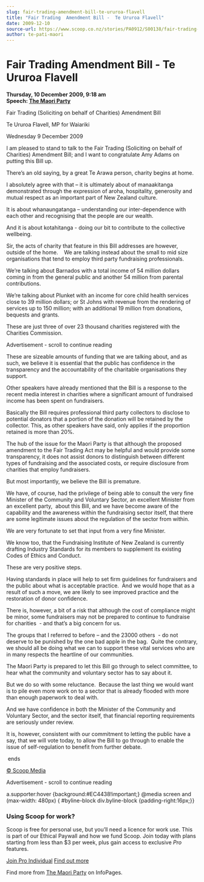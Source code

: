 ```yaml
---
slug: fair-trading-amendment-bill-te-ururoa-flavell
title: "Fair Trading  Amendment Bill -  Te Ururoa Flavell"
date: 2009-12-10
source-url: https://www.scoop.co.nz/stories/PA0912/S00138/fair-trading-amendment-bill-te-ururoa-flavell.htm
author: te-pati-maori
---
```

Fair Trading Amendment Bill - Te Ururoa Flavell
===============================================

**Thursday, 10 December 2009, 9:18 am**  
**Speech: [The Maori Party](https://info.scoop.co.nz/The_Maori_Party)**

Fair Trading (Soliciting on behalf of Charities) Amendment Bill

Te Ururoa Flavell, MP for Waiariki

Wednesday 9 December 2009

  
I am pleased to stand to talk to the Fair Trading (Soliciting on behalf of Charities) Amendment Bill; and I want to congratulate Amy Adams on putting this Bill up.

There’s an old saying, by a great Te Arawa person, charity begins at home.

I absolutely agree with that – it is ultimately about of manaakitanga demonstrated through the expression of aroha, hospitality, generosity and mutual respect as an important part of New Zealand culture.  

It is about whanaungatanga – understanding our inter-dependence with each other and recognising that the people are our wealth.

And it is about kotahitanga - doing our bit to contribute to the collective wellbeing.

Sir, the acts of charity that feature in this Bill addresses are however, outside of the home.    We are talking instead about the small to mid size organisations that tend to employ third party fundraising professionals.

We’re talking about Barnados with a total income of 54 million dollars coming in from the general public and another 54 million from parental contributions.

We’re talking about Plunket with an income for core child health services close to 39 million dollars; or St Johns with revenue from the rendering of services up to 150 million; with an additional 19 million from donations, bequests and grants.

These are just three of over 23 thousand charities registered with the Charities Commission.

Advertisement - scroll to continue reading





These are sizeable amounts of funding that we are talking about, and as such, we believe it is essential that the public has confidence in the transparency and the accountability of the charitable organisations they support.

Other speakers have already mentioned that the Bill is a response to the recent media interest in charities where a significant amount of fundraised income has been spent on fundraisers.

Basically the Bill requires professional third party collectors to disclose to potential donators that a portion of the donation will be retained by the collector. This, as other speakers have said, only applies if the proportion retained is more than 20%.

The hub of the issue for the Maori Party is that although the proposed amendment to the Fair Trading Act may be helpful and would provide some transparency, it does not assist donors to distinguish between different types of fundraising and the associated costs, or require disclosure from charities that employ fundraisers.

But most importantly, we believe the Bill is premature.

We have, of course, had the privilege of being able to consult the very fine Minister of the Community and Voluntary Sector, an excellent Minister from an excellent party,  about this Bill, and we have become aware of the capability and the awareness within the fundraising sector itself, that there are some legitimate issues about the regulation of the sector from within.

We are very fortunate to set that input from a very fine Minister.

We know too, that the Fundraising Institute of New Zealand is currently drafting Industry Standards for its members to supplement its existing Codes of Ethics and Conduct.

These are very positive steps.  

Having standards in place will help to set firm guidelines for fundraisers and the public about what is acceptable practice.  And we would hope that as a result of such a move, we are likely to see improved practice and the restoration of donor confidence.

There is, however, a bit of a risk that although the cost of compliance might be minor, some fundraisers may not be prepared to continue to fundraise for charities  - and that’s a big concern for us.

The groups that I referred to before – and the 23000 others  - do not deserve to be punished by the one bad apple in the bag.  Quite the contrary, we should all be doing what we can to support these vital services who are in many respects the heartline of our communities.

The Maori Party is prepared to let this Bill go through to select committee, to hear what the community and voluntary sector has to say about it.

But we do so with some reluctance.  Because the last thing we would want is to pile even more work on to a sector that is already flooded with more than enough paperwork to deal with.

And we have confidence in both the Minister of the Community and Voluntary Sector, and the sector itself, that financial reporting requirements are seriously under review.

It is, however, consistent with our commitment to letting the public have a say, that we will vote today, to allow the Bill to go through to enable the issue of self-regulation to benefit from further debate.

 ends

[© Scoop Media](http://www.scoop.co.nz/about/terms.html)  

Advertisement - scroll to continue reading



a.supporter:hover {background:#EC4438!important;} @media screen and (max-width: 480px) { #byline-block div.byline-block {padding-right:16px;}}

### Using Scoop for work?

Scoop is free for personal use, but you’ll need a licence for work use. This is part of our Ethical Paywall and how we fund Scoop. Join today with plans starting from less than $3 per week, plus gain access to exclusive _Pro_ features.  
  
[Join Pro Individual](https://pro.scoop.co.nz/Individual/?from=ProIn24) [Find out more](https://pro.scoop.co.nz/using-scoop-for-work/?from=ProIn24)

Find more from [The Maori Party](https://info.scoop.co.nz/The_Maori_Party) on InfoPages.